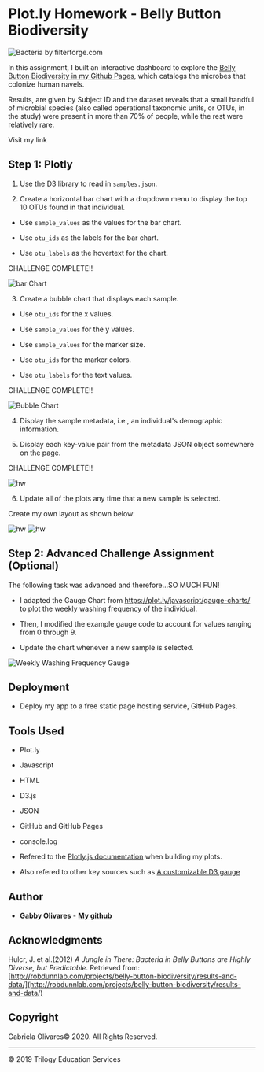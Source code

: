 # Plot.ly Homework - Belly Button Biodiversity

![Bacteria by filterforge.com](Images/2616410.gif)

In this assignment, I built an interactive dashboard to explore the [Belly Button Biodiversity in my Github Pages](https://gabbyolivares.github.io/Plotly-Challenge/), which catalogs the microbes that colonize human navels.

Results, are given by Subject ID and the dataset reveals that a small handful of microbial species (also called operational taxonomic units, or OTUs, in the study) were present in more than 70% of people, while the rest were relatively rare.

 Visit my link

## Step 1: Plotly

1. Use the D3 library to read in `samples.json`.

2. Create a horizontal bar chart with a dropdown menu to display the top 10 OTUs found in that individual.

* Use `sample_values` as the values for the bar chart.

* Use `otu_ids` as the labels for the bar chart.

* Use `otu_labels` as the hovertext for the chart.

CHALLENGE COMPLETE!!

  ![bar Chart](Output/barchart.png)

3. Create a bubble chart that displays each sample.

* Use `otu_ids` for the x values.

* Use `sample_values` for the y values.

* Use `sample_values` for the marker size.

* Use `otu_ids` for the marker colors.

* Use `otu_labels` for the text values.

CHALLENGE COMPLETE!!

![Bubble Chart](Output/bubblechart.png)

4. Display the sample metadata, i.e., an individual's demographic information.

5. Display each key-value pair from the metadata JSON object somewhere on the page.

CHALLENGE COMPLETE!!

![hw](Output/demoinfo.png)

6. Update all of the plots any time that a new sample is selected.

Create my own layout as shown below:

![hw](Output/bellybuttonDash1.png)
![hw](Output/bellybuttonDash2.png)

## Step 2: Advanced Challenge Assignment (Optional)

The following task was advanced and therefore...SO MUCH FUN!

* I adapted the Gauge Chart from <https://plot.ly/javascript/gauge-charts/> to plot the weekly washing frequency of the individual.

* Then, I modified the example gauge code to account for values ranging from 0 through 9.

* Update the chart whenever a new sample is selected.

![Weekly Washing Frequency Gauge](Output/gauge.png)

## Deployment

* Deploy my app to a free static page hosting service, GitHub Pages.

## Tools Used

* Plot.ly
* Javascript
* HTML
* D3.js
* JSON
* GitHub and GitHub Pages
* console.log

* Refered to the [Plotly.js documentation](https://plot.ly/javascript/) when building my plots.

* Also refered to other key sources such as  [A customizable D3 gauge](https://oliverbinns.com/articles/D3js-gauge/)


## Author

* **Gabby Olivares** - **[My github](https://github.com/GabbyOlivares "GitHub for Gabby Olivares")**

## Acknowledgments

Hulcr, J. et al.(2012) _A Jungle in There: Bacteria in Belly Buttons are Highly Diverse, but Predictable_. Retrieved from: [http://robdunnlab.com/projects/belly-button-biodiversity/results-and-data/](http://robdunnlab.com/projects/belly-button-biodiversity/results-and-data/)

## Copyright
Gabriela Olivares:copyright: 2020. All Rights Reserved.
- - -

© 2019 Trilogy Education Services
